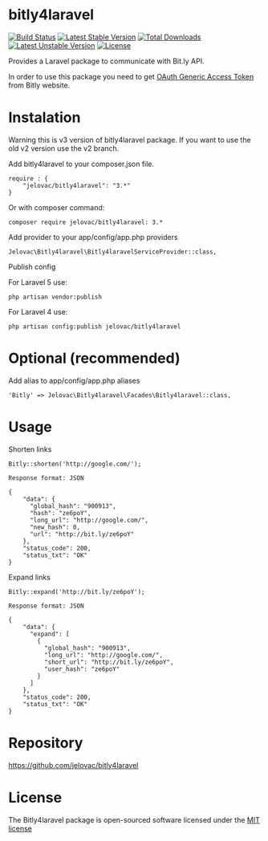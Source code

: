 bitly4laravel
=============
[![Build Status](https://travis-ci.org/jelovac/bitly4laravel.png?branch=master)](https://travis-ci.org/jelovac/bitly4laravel) [![Latest Stable Version](https://poser.pugx.org/jelovac/bitly4laravel/v/stable.png)](https://packagist.org/packages/jelovac/bitly4laravel) [![Total Downloads](https://poser.pugx.org/jelovac/bitly4laravel/downloads.png)](https://packagist.org/packages/jelovac/bitly4laravel) [![Latest Unstable Version](https://poser.pugx.org/jelovac/bitly4laravel/v/unstable.png)](https://packagist.org/packages/jelovac/bitly4laravel) [![License](https://poser.pugx.org/jelovac/bitly4laravel/license.png)](https://packagist.org/packages/jelovac/bitly4laravel)

Provides a Laravel package to communicate with Bit.ly API.

In order to use this package you need to get [OAuth Generic Access Token](https://bitly.com/a/oauth_apps) from Bitly website.

Instalation
===========

Warning this is v3 version of bitly4laravel package. If you want to use the old v2 version use the v2 branch.

Add bitly4laravel to your composer.json file.

    require : {
        "jelovac/bitly4laravel": "3.*"
    }

Or with composer command:

    composer require jelovac/bitly4laravel: 3.*

Add provider to your app/config/app.php providers

    Jelovac\Bitly4laravel\Bitly4laravelServiceProvider::class,

Publish config

For Laravel 5 use:

    php artisan vendor:publish

For Laravel 4 use:

    php artisan config:publish jelovac/bitly4laravel

Optional (recommended)
======================

Add alias to app/config/app.php aliases

    'Bitly' => Jelovac\Bitly4laravel\Facades\Bitly4laravel::class,

Usage
=====

Shorten links

    Bitly::shorten('http://google.com/');

    Response format: JSON

    {
        "data": {
          "global_hash": "900913",
          "hash": "ze6poY",
          "long_url": "http://google.com/",
          "new_hash": 0,
          "url": "http://bit.ly/ze6poY"
        },
        "status_code": 200,
        "status_txt": "OK"
    }

Expand links

    Bitly::expand('http://bit.ly/ze6poY');

    Response format: JSON

    {
        "data": {
          "expand": [
            {
              "global_hash": "900913",
              "long_url": "http://google.com/",
              "short_url": "http://bit.ly/ze6poY",
              "user_hash": "ze6poY"
            }
          ]
        },
        "status_code": 200,
        "status_txt": "OK"
    }

Repository
==========
https://github.com/jelovac/bitly4laravel

License
=======

The Bitly4laravel package is open-sourced software licensed under the [MIT license](http://opensource.org/licenses/MIT)
